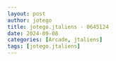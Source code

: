 ```yaml
---
layout: post
author: jotego
title: jotego.jtaliens - 0645124
date: 2024-09-08
categories: [Arcade, jtaliens]
tags: [jotego.jtaliens]
---
```


